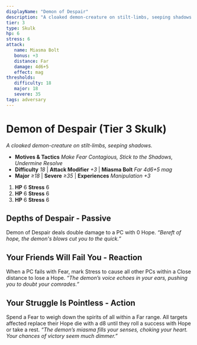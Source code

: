```yaml
---
displayName: "Demon of Despair"
description: "A cloaked demon-creature on stilt-limbs, seeping shadows."
tier: 3
type: Skulk
hp: 6
stress: 6
attack:
   name: Miasma Bolt
   bonus: +3
   distance: Far
   damage: 4d6+5
   effect: mag
thresholds:
   difficulty: 18
   major: 18
   severe: 35
tags: adversary
---
```

# Demon of Despair (Tier 3 Skulk)
_A cloaked demon-creature on stilt-limbs, seeping shadows._

- **Motives & Tactics** _Make Fear Contagious, Stick to the Shadows, Undermine Resolve_
- **Difficulty** _18_ | **Attack Modifier** _+3_ | **Miasma Bolt** _Far 4d6+5 mag_
- **Major** _≥18_ | **Severe** _≥35_ | **Experiences** _Manipulation +3_

1. **HP** 6
   **Stress** 6
2. **HP** 6
   **Stress** 6
3. **HP** 6
   **Stress** 6

## Depths of Despair - Passive
Demon of Despair deals double damage to a PC with 0 Hope. _“Bereft of hope, the demon's blows cut you to the quick.”_

## Your Friends Will Fail You - Reaction
When a PC fails with Fear, mark Stress to cause all other PCs within a Close distance to lose a Hope. _“The demon’s voice echoes in your ears, pushing you to doubt your comrades.”_

## Your Struggle Is Pointless - Action
Spend a Fear to weigh down the spirits of all within a Far range. All targets affected replace their Hope die with a d8 until they roll a success with Hope or take a rest. _“The demon’s miasma fills your senses, choking your heart. Your chances of victory seem much dimmer.”_
